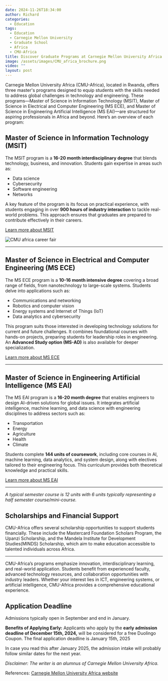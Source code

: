 ```yaml
---
date: 2024-11-26T18:34:00
author: Richard
categories:
  - Education
tags:
  - Education
  - Carnegie Mellon University
  - Graduate School
  - Africa
  - CMU-Africa
title: Discover Graduate Programs at Carnegie Mellon University Africa
image: /assets/images/CMU_africa_brochure.png
video: ""
layout: post
---
```

Carnegie Mellon University Africa (CMU-Africa), located in Rwanda, offers three master's programs designed to equip students with the skills needed to address global challenges in technology and engineering. These programs—Master of Science in Information Technology (MSIT), Master of Science in Electrical and Computer Engineering (MS ECE), and Master of Science in Engineering Artificial Intelligence (MS EAI)—are structured for aspiring professionals in Africa and beyond. Here’s an overview of each program:

## **Master of Science in Information Technology (MSIT)**

The MSIT program is a **16-20 month interdisciplinary degree** that blends technology, business, and innovation. Students gain expertise in areas such as:

- Data science
- Cybersecurity
- Software engineering
- Networks

A key feature of the program is its focus on practical experience, with students engaging in over **900 hours of industry interaction** to tackle real-world problems. This approach ensures that graduates are prepared to contribute effectively in their careers.

[Learn more about MSIT](https://www.africa.engineering.cmu.edu/academics/programs/msit.html)

![CMU africa career fair](/RDjarbeng/assets/images/CMU_africa_brochure.png)

---

## **Master of Science in Electrical and Computer Engineering (MS ECE)**

The MS ECE program is a **10-16 month intensive degree** covering a broad range of fields, from nanotechnology to large-scale systems. Students delve into applications such as:

- Communications and networking
- Robotics and computer vision
- Energy systems and Internet of Things (IoT)
- Data analytics and cybersecurity

This program suits those interested in developing technology solutions for current and future challenges. It combines foundational courses with hands-on projects, preparing students for leadership roles in engineering. An **Advanced Study option (MS-AD)** is also available for deeper specialization.

[Learn more about MS ECE](https://www.africa.engineering.cmu.edu/academics/programs/msece/index.html)

---

## **Master of Science in Engineering Artificial Intelligence (MS EAI)**

The MS EAI program is a **16-20 month degree** that enables engineers to design AI-driven solutions for global issues. It integrates artificial intelligence, machine learning, and data science with engineering disciplines to address sectors such as:

- Transportation
- Energy
- Agriculture
- Health
- Climate

Students complete **144 units of coursework**, including core courses in AI, machine learning, data analytics, and system design, along with electives tailored to their engineering focus. This curriculum provides both theoretical knowledge and practical skills.

[Learn more about MS EAI](https://www.africa.engineering.cmu.edu/academics/programs/mseai.html)

---

_A typical semester course is 12 units with 6 units typically representing a half semester course/mini-course._

## Scholarships and Financial Support

CMU-Africa offers several scholarship opportunities to support students financially. These include the Mastercard Foundation Scholars Program, the Upanzi Scholarship, and the Mandela Institute for Development Studies(MINDS) Scholarship, which aim to make education accessible to talented individuals across Africa.

---

CMU-Africa’s programs emphasize innovation, interdisciplinary learning, and real-world application. Students benefit from experienced faculty, advanced technology resources, and collaboration opportunities with industry leaders. Whether your interest lies in ICT, engineering systems, or artificial intelligence, CMU-Africa provides a comprehensive educational experience.

## Application Deadline

Admissions typically open in September and end in January.

**Benefits of Applying Early:** Applicants who apply by the **early admission deadline of December 15th, 2024,** will be considered for a free Duolingo Coupon. The final application deadline is January 15th, 2025

In case you read this after January 2025, the admission intake will probably follow similar dates for the next year.

_Disclaimer: The writer is an alumnus of Carnegie Mellon University Africa._

References:
[ Carnegie Mellon University Africa website](https://www.africa.engineering.cmu.edu/academics/programs/index.html)
